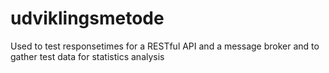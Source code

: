 # udviklingsmetode
Used to test responsetimes for a RESTful API and a message broker and to gather test data for statistics analysis
